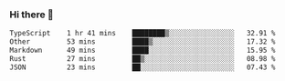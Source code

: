 ### Hi there 👋

<!--
**WShiBin/WShiBin** is a ✨ _special_ ✨ repository because its `README.md` (this file) appears on your GitHub profile.

Here are some ideas to get you started:

- 🔭 I’m currently working on ...
- 🌱 I’m currently learning ...
- 👯 I’m looking to collaborate on ...
- 🤔 I’m looking for help with ...
- 💬 Ask me about ...
- 📫 How to reach me: ...
- 😄 Pronouns: ...
- ⚡ Fun fact: ...
-->

<!--START_SECTION:waka-->

```txt
TypeScript    1 hr 41 mins    ████████▒░░░░░░░░░░░░░░░░   32.91 %
Other         53 mins         ████▒░░░░░░░░░░░░░░░░░░░░   17.32 %
Markdown      49 mins         ████░░░░░░░░░░░░░░░░░░░░░   15.95 %
Rust          27 mins         ██▒░░░░░░░░░░░░░░░░░░░░░░   08.98 %
JSON          23 mins         ██░░░░░░░░░░░░░░░░░░░░░░░   07.43 %
```

<!--END_SECTION:waka-->
